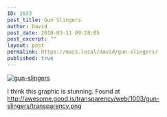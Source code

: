 ```yaml
---
ID: 1033
post_title: Gun Slingers
author: David
post_date: 2010-03-11 09:28:05
post_excerpt: ""
layout: post
permalink: https://macs.local/david/gun-slingers/
published: true
---
```

<a href="https://macs.local/david/wp-content/uploads/2014/03/gun-slingers.png"><img class="aligncenter size-full wp-image-1034" alt="gun-slingers" src="https://macs.local/david/wp-content/uploads/2014/03/gun-slingers.png" /></a>

I think this graphic is stunning. 
Found at <a href="http://awesome.good.is/transparency/web/1003/gun-slingers/transparency.png">http://awesome.good.is/transparency/web/1003/gun-slingers/transparency.png</a>